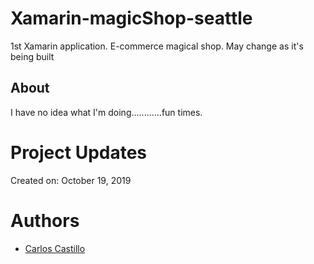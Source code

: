 # Xamarin-magicShop-seattle
1st  Xamarin application.  E-commerce magical shop.  May change as it's being built

## About
I have no idea what I'm doing............fun times.

# Project Updates
Created on: October 19, 2019<br>

# Authors
* [Carlos Castillo](https://github.com/castillocarlosr)